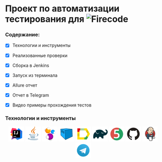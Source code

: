 # Проект по автоматизации тестирования для ![Firecode](https://firecode.ru/img/logo.svg)


### **Содержание:**
- [x] Технологии и инструменты
- [x] Реализованные проверки
- [x] Сборка в Jenkins
- [x] Запуск из терминала
- [x] Allure отчет
- [x] Отчет в Telegram
- [x] Видео примеры прохождения тестов


### **Технологии и инструменты**
<p align="center">
  <img src="src/main/resources/file_to_Readme/Intelij_IDEA.svg" width="50" title="IntelliJ IDEA">
  <img src="src/main/resources/file_to_Readme/Java.svg" width="50" alt="Java">
  <img src="src/main/resources/file_to_Readme/Selenide.svg" width="50" alt="Selenide">
  <img src="src/main/resources/file_to_Readme/Selenoid.svg" width="50" alt="Selenoid">
  <img src="src/main/resources/file_to_Readme/Allure_Report.svg" width="50" alt="Allure Report">
  <img src="src/main/resources/file_to_Readme/Gradle.svg" width="50" alt="Gradle">
  <img src="src/main/resources/file_to_Readme/JUnit5.svg" width="50" alt="JUnit5">
  <img src="src/main/resources/file_to_Readme/GitHub.svg" width="50" alt="GitHub">
  <img src="src/main/resources/file_to_Readme/Jenkins.svg" width="50" alt="Jenkins">
  <img src="src/main/resources/file_to_Readme/Telegram.svg" width="50" alt="Telegram">
</p>


